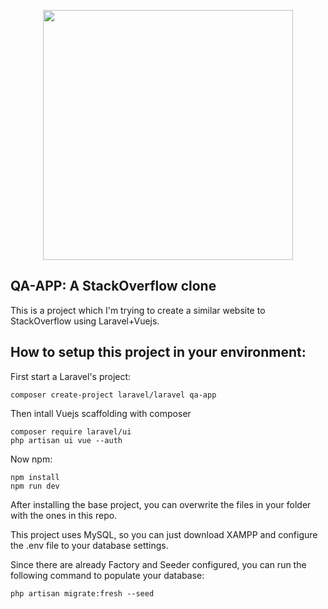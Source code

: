 <p align="center"><a href="https://laravel.com" target="_blank"><img src="https://raw.githubusercontent.com/laravel/art/master/logo-lockup/5%20SVG/2%20CMYK/1%20Full%20Color/laravel-logolockup-cmyk-red.svg" width="400"></a></p>

## QA-APP: A StackOverflow clone

This is a project which I'm trying to create a similar website to StackOverflow using Laravel+Vuejs.

## How to setup this project in your environment:
First start a Laravel's project:
```
composer create-project laravel/laravel qa-app
```
Then intall Vuejs scaffolding with composer
```
composer require laravel/ui
php artisan ui vue --auth
```
Now npm:
```
npm install
npm run dev
```
After installing the base project, you can overwrite the files in your folder with the ones in this repo.

This project uses MySQL, so you can just download XAMPP and configure the .env file to your database settings.

Since there are already Factory and Seeder configured, you can run the following command to populate your database:
```
php artisan migrate:fresh --seed
```
